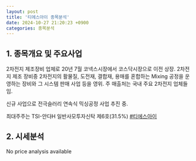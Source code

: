 ```yaml
---
layout: post
title: '티에스아이 종목분석'
date: 2024-10-27 21:20:23 +0900
categories: 종목분석
---
```


## 1. 종목개요 및 주요사업

2차전지 제조장비 업체로 20년 7월 코넥스시장에서 코스닥시장으로 이전 상장. 2차전지 제조 장비중 2차전지의 활물질, 도전재, 결합재, 용매를 혼합하는 Mixing 공정을 운영하는 장비와 그 시스템 판매 사업 등을 영위. 주 매출처는 국내 주요 2차전지 업체들임.

신규 사업으로 전극슬러리 연속식 믹싱공정 사업 추진 중. 

최대주주는 TSI-안다H 일반사모투자신탁 제6호(31.5%)
[#티에스아이](#)

## 2. 시세분석

No price analysis available
